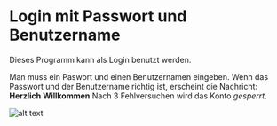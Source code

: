 # Login mit Passwort und Benutzername

Dieses Programm kann als Login benutzt werden.

Man muss ein Paswort und einen Benutzernamen eingeben. 
Wenn das Passwort und der Benutzername richtig ist, erscheint die Nachricht: **Herzlich Willkommen**
Nach 3 Fehlversuchen wird das Konto *gesperrt*. 



![alt text](https://github.com/Smeili06/programmcode/blob/main/Screenshot%202021-12-14%20161340.jpg)
